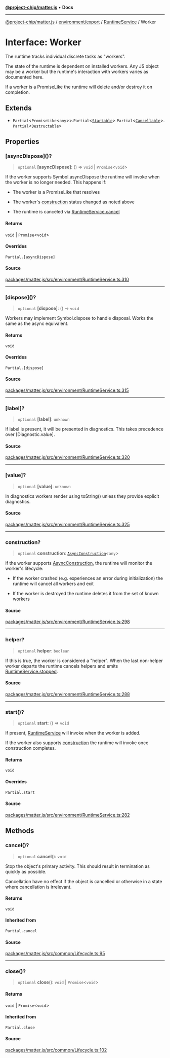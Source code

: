 [**@project-chip/matter.js**](../../../../../README.md) • **Docs**

***

[@project-chip/matter.js](../../../../../modules.md) / [environment/export](../../../README.md) / [RuntimeService](../README.md) / Worker

# Interface: Worker

The runtime tracks individual discrete tasks as "workers".

The state of the runtime is dependent on installed workers.  Any JS object may be a worker but the runtime's
interaction with workers varies as documented here.

If a worker is a PromiseLike the runtime will delete and/or destroy it on completion.

## Extends

- `Partial`\<`PromiseLike`\<`any`\>\>.`Partial`\<[`Startable`](../../../../../common/export/interfaces/Startable.md)\>.`Partial`\<[`Cancellable`](../../../../../common/export/interfaces/Cancellable.md)\>.`Partial`\<[`Destructable`](../../../../../common/export/interfaces/Destructable.md)\>

## Properties

### \[asyncDispose\]()?

> `optional` **\[asyncDispose\]**: () => `void` \| `Promise`\<`void`\>

If the worker supports Symbol.asyncDispose the runtime will invoke when the worker is no longer
needed.  This happens if:

  - The worker is a PromiseLike that resolves

  - The worker's [construction](Worker.md#construction) status changed as noted above

  - The runtime is canceled via [RuntimeService.cancel](../../../classes/RuntimeService.md#cancel)

#### Returns

`void` \| `Promise`\<`void`\>

#### Overrides

`Partial.[asyncDispose]`

#### Source

[packages/matter.js/src/environment/RuntimeService.ts:310](https://github.com/project-chip/matter.js/blob/7a8cbb56b87d4ccf34bec5a9a95ab40a1711324f/packages/matter.js/src/environment/RuntimeService.ts#L310)

***

### \[dispose\]()?

> `optional` **\[dispose\]**: () => `void`

Workers may implement Symbol.dispose to handle disposal.  Works the same as the async equivalent.

#### Returns

`void`

#### Overrides

`Partial.[dispose]`

#### Source

[packages/matter.js/src/environment/RuntimeService.ts:315](https://github.com/project-chip/matter.js/blob/7a8cbb56b87d4ccf34bec5a9a95ab40a1711324f/packages/matter.js/src/environment/RuntimeService.ts#L315)

***

### \[label\]?

> `optional` **\[label\]**: `unknown`

If label is present, it will be presented in diagnostics.  This takes precedence over [Diagnostic.value].

#### Source

[packages/matter.js/src/environment/RuntimeService.ts:320](https://github.com/project-chip/matter.js/blob/7a8cbb56b87d4ccf34bec5a9a95ab40a1711324f/packages/matter.js/src/environment/RuntimeService.ts#L320)

***

### \[value\]?

> `optional` **\[value\]**: `unknown`

In diagnostics workers render using toString() unless they provide explicit diagnostics.

#### Source

[packages/matter.js/src/environment/RuntimeService.ts:325](https://github.com/project-chip/matter.js/blob/7a8cbb56b87d4ccf34bec5a9a95ab40a1711324f/packages/matter.js/src/environment/RuntimeService.ts#L325)

***

### construction?

> `optional` **construction**: [`AsyncConstruction`](../../../../../behavior/cluster/export/-internal-/interfaces/AsyncConstruction.md)\<`any`\>

If the worker supports [AsyncConstruction](../../../../../behavior/cluster/export/-internal-/README.md#asyncconstruction), the runtime will monitor the worker's lifecycle:

  - If the worker crashed (e.g. experiences an error during initialization) the runtime will cancel all
    workers and exit

  - If the worker is destroyed the runtime deletes it from the set of known workers

#### Source

[packages/matter.js/src/environment/RuntimeService.ts:298](https://github.com/project-chip/matter.js/blob/7a8cbb56b87d4ccf34bec5a9a95ab40a1711324f/packages/matter.js/src/environment/RuntimeService.ts#L298)

***

### helper?

> `optional` **helper**: `boolean`

If this is true, the worker is considered a "helper".  When the last non-helper worker departs the runtime
cancels helpers and emits [RuntimeService.stopped](../../../classes/RuntimeService.md#stopped).

#### Source

[packages/matter.js/src/environment/RuntimeService.ts:288](https://github.com/project-chip/matter.js/blob/7a8cbb56b87d4ccf34bec5a9a95ab40a1711324f/packages/matter.js/src/environment/RuntimeService.ts#L288)

***

### start()?

> `optional` **start**: () => `void`

If present, [RuntimeService](../../../classes/RuntimeService.md) will invoke when the worker is added.

If the worker also supports [construction](Worker.md#construction) the runtime will invoke once construction completes.

#### Returns

`void`

#### Overrides

`Partial.start`

#### Source

[packages/matter.js/src/environment/RuntimeService.ts:282](https://github.com/project-chip/matter.js/blob/7a8cbb56b87d4ccf34bec5a9a95ab40a1711324f/packages/matter.js/src/environment/RuntimeService.ts#L282)

## Methods

### cancel()?

> `optional` **cancel**(): `void`

Stop the object's primary activity.  This should result in termination as quickly as possible.

Cancellation have no effect if the object is cancelled or otherwise in a state where cancellation is irrelevant.

#### Returns

`void`

#### Inherited from

`Partial.cancel`

#### Source

[packages/matter.js/src/common/Lifecycle.ts:95](https://github.com/project-chip/matter.js/blob/7a8cbb56b87d4ccf34bec5a9a95ab40a1711324f/packages/matter.js/src/common/Lifecycle.ts#L95)

***

### close()?

> `optional` **close**(): `void` \| `Promise`\<`void`\>

#### Returns

`void` \| `Promise`\<`void`\>

#### Inherited from

`Partial.close`

#### Source

[packages/matter.js/src/common/Lifecycle.ts:102](https://github.com/project-chip/matter.js/blob/7a8cbb56b87d4ccf34bec5a9a95ab40a1711324f/packages/matter.js/src/common/Lifecycle.ts#L102)
